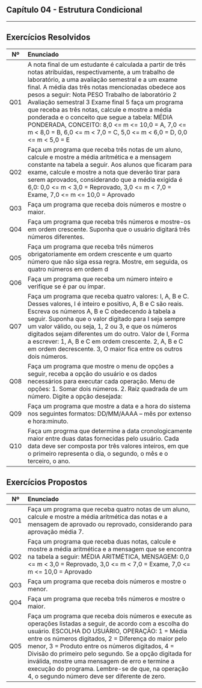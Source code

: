 ## Capítulo 04 - Estrutura Condicional

---
##  Exercícios Resolvidos

| Nº | Enunciado |
| :--:  | :-- | 
Q01 |A nota final de um estudante é calculada a partir de três notas atribuídas, respectivamente, a um trabalho de laboratório, a uma avaliação semestral e a um exame final. A média das três notas mencionadas obedece aos pesos a seguir: Nota PESO Trabalho de laboratório 2 Avaliação semestral 3 Exame final 5 faça um programa que receba as três notas, calcule e mostre a média ponderada e o conceito que segue a tabela: MÉDIA PONDERADA, CONCEITO: 8,0 <= m <= 10,0 = A, 7,0 <= m < 8,0 = B, 6,0 <= m < 7,0 = C, 5,0 <= m < 6,0 = D, 0,0 <= m < 5,0 = E
Q02| Faça um programa que receba três notas de um aluno, calcule e mostre a média aritmética e a mensagem constante na tabela a seguir. Aos alunos que ficaram para exame, calcule e mostre a nota que deverão tirar para serem aprovados, considerando que a média exigida é 6,0: 0,0 <= m < 3,0 = Reprovado, 3,0 <= m < 7,0 = Exame, 7,0 <= m <= 10,0 = Aprovado
Q03| Faça um programa que receba dois números e mostre o maior.
Q04| Faça um programa que receba três números e mostre-os em ordem crescente. Suponha que o usuário digitará três números diferentes.
Q05| Faça um programa que receba três números obrigatoriamente em ordem crescente e um quarto número que não siga essa regra. Mostre, em seguida, os quatro números em ordem d|crescente. Suponha que o usuário digitará quatro números diferentes.
Q06| Faça um programa que receba um número inteiro e verifique se é par ou ímpar.
Q07| Faça um programa que receba quatro valores: I, A, B e C. Desses valores, I é inteiro e positivo, A, B e C são reais. Escreva os números A, B e C obedecendo à tabela a seguir. Suponha que o valor digitado para I seja sempre um valor válido, ou seja, 1, 2 ou 3, e que os números digitados sejam diferentes um do outro. Valor de I, Forma a escrever: 1, A, B e C em ordem crescente. 2, A, B e C em ordem decrescente. 3, O maior fica entre os outros dois números.
Q08| Faça um programa que mostre o menu de opções a seguir, receba a opção do usuário e os dados necessários para executar cada operação. Menu de opções: 1. Somar dois números. 2. Raiz quadrada de um número.  Digite a opção desejada:
Q09| Faça um programa que mostre a data e a hora do sistema nos seguintes formatos: DD/MM/AAAA – mês por extenso e hora:minuto.
Q10| Faça um progrma que determine a data cronologicamente maior entre duas datas fornecidas pelo usuário. Cada data deve ser composta por três valores inteiros, em que o primeiro representa o dia, o segundo, o mês e o terceiro, o ano.

##  Exercícios Propostos

| Nº | Enunciado |
| :--:  | :-- | 
Q01| Faça um programa que receba quatro notas de um aluno, calcule e mostre a média aritmética das notas e a mensagem de aprovado ou reprovado, considerando para aprovação média 7.
Q02| Faça um programa que receba duas notas, calcule e mostre a média aritmética e a mensagem que se encontra na tabela a seguir: MÉDIA ARITMÉTICA, MENSAGEM: 0,0 <= m < 3,0 = Reprovado, 3,0 <= m < 7,0 = Exame, 7,0 <= m <= 10,0 = Aprovado
Q03| Faça um programa que receba dois números e mostre o menor.
Q04| Faça um programa que receba três números e mostre o maior.
Q05| Faça um programa que receba dois números e execute as operações listadas a seguir, de acordo com a escolha do usuário. ESCOLHA DO USUÁRIO, OPERAÇÃO: 1 = Média entre os números digitados, 2 = Diferença do maior pelo menor, 3 = Produto entre os números digitados, 4 = Divisão do primeiro pelo segundo. Se a opção digitada for inválida, mostre uma mensagem de erro e termine a execução do programa. Lembre-se de que, na operação 4, o segundo número deve ser diferente de zero.
